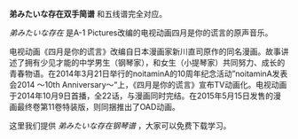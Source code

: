 

**弟みたいな存在双手简谱** 和五线谱完全对应。

_弟みたいな存在_ 是A-1 Pictures改编的电视动画四月是你的谎言的原声音乐。

电视动画《四月是你的谎言》改编自日本漫画家新川直司原作的同名漫画。故事讲述了拥有少见才能的中学男生（钢琴家），和女生（小提琴家）共同努力、成长的青春物语。在2014年3月21日举行的noitaminA的10周年纪念活动”noitaminA发表会2014
～10th
Anniversary～“上，《四月是你的谎言》宣布TV动画化。电视动画于2014年10月9日首播，全22话，与漫画同时完结。在2015年5月15日发售的漫画最终卷第11卷特装版，则同捆推出了OAD动画。

这里我们提供 _弟みたいな存在钢琴谱_ ，大家可以免费下载学习。

